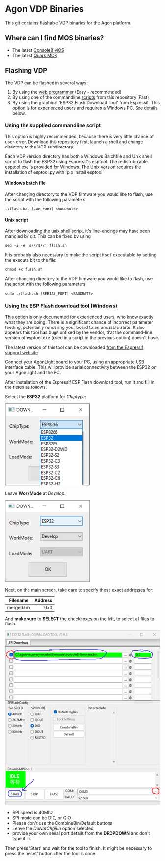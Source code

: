 # Agon VDP Binaries
This git contains flashable VDP binaries for the Agon platform.

## Where can I find MOS binaries?
- The latest [Console8 MOS](https://github.com/AgonConsole8/agon-mos/releases/latest/download/MOS.bin)
- The latest [Quark MOS](https://github.com/breakintoprogram/agon-mos/releases/latest/download/MOS.bin)

## Flashing VDP
The VDP can be flashed in several ways:
1. By using the [web programmer](https://envenomator.github.io/) (Easy - recommended)
2. By using one of the commandline [scripts](#using-the-supplied-commandline-script) from this repository (Fast)
3. By using the graphical 'ESP32 Flash Download Tool' from Espressif. This option is for experienced users and requires a Windows PC. See [details](#using-the-esp-flash-download-tool-windows) below.
### Using the supplied commandline script
This option is highly recommended, because there is very little chance of user-error. Download this repository first, launch a shell and change directory to the VDP subdirectory.

Each VDP version directory has both a Windows Batchfile and Unix shell script to flash the ESP32 using Espressif's esptool. The redistributable esptool.exe is provided for Windows. The Unix version requires the installation of esptool.py with 'pip install esptool'

#### Windows batch file
After changing directory to the VDP firmware you would like to flash, use the script with the following parameters:

    .\flash.bat [COM_PORT] <BAUDRATE>

#### Unix script
After downloading the unix shell script, it's line-endings may have been mangled by git. This can be fixed by using

    sed -i -e 's/\r$//' flash.sh

It is probably also necessary to make the script itself executable by setting the execute bit to the file:

    chmod +x flash.sh

After changing directory to the VDP firmware you would like to flash, use the script with the following parameters:

    sudo ./flash.sh [SERIAL_PORT] <BAUDRATE>


### Using the ESP Flash download tool (Windows)
This option is only documented for experienced users, who know exactly what they are doing. There is a significant chance of incorrect parameter feeding, potentially rendering your board to an unusable state. It also appears this tool has bugs unfixed by the vendor, that the command-line version of esptool.exe (used in a script in the previous option) doesn't have.

The latest version of this tool can be downloaded [from the Espressif support website](https://www.espressif.com/en/support/download/other-tools?keys=&field_type_tid%5B%5D=13)

Connect your AgonLight board to your PC, using an appropriate USB interface cable. This will provide serial connectivity between the ESP32 on your AgonLight and the PC.

After installation of the Espressif ESP Flash download tool, run it and fill in the fields as follows:

Select the **ESP32** platform for *Chiptype*:

![espressif settings1](./media/flash-settings1.png)

Leave **WorkMode** at *Develop*:

![espressif settings2](./media/flash-settings2.png)

Next, on the main screen, take care to specify these exact addresses for:

|    Filename    | Address |
|:--------------:|--------:|
| merged.bin     |     0x0 |

And **make sure** to **SELECT** the checkboxes on the left, to select all files to flash.

![espressif settings2](./media/flash-tool.png)

- SPI speed is 40Mhz
- SPI mode can be DIO, or QIO
- Please don't use the CombineBin/Default buttons
- Leave the *DoNotChgBin* option selected
- provide your own serial port details from the **DROPDOWN** and don't type it in.
 
Then press 'Start' and wait for the tool to finish. It might be necessary to press the 'reset' button after the tool is done.